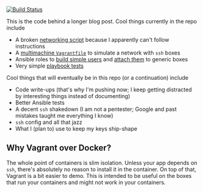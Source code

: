 [![Build Status](https://travis-ci.org/wizardsoftheweb/sensible-ssh-with-ansible.svg?branch=master)](https://travis-ci.org/wizardsoftheweb/sensible-ssh-with-ansible)

This is the code behind a longer blog post. Cool things currently in the repo include

* A broken [networking script](powershell) because I apparently can't follow instructions
* A [multimachine `Vagrantfile`](Vagrantfile) to simulate a network with `ssh` boxes
* Ansible roles to [build simple users](provisioning/roles/build_user) and [attach them](provisioning/roles/add_user) to generic boxes
* Very simple [playbook tests](.travis.yml)

Cool things that will eventually be in this repo (or a continuation) include

* Code write-ups (that's why I'm pushing now; I keep getting distracted by interesting things instead of documenting)
* Better Ansible tests
* A decent `ssh` shakedown (I am not a pentester; Google and past mistakes taught me everything I know)
* `ssh` config and all that jazz
* What I (plan to) use to keep my keys ship-shape

## Why Vagrant over Docker?

The whole point of containers is slim isolation. Unless your app depends on `ssh`, there's absolutely no reason to install it in the container. On top of that, Vagrant is a bit easier to demo. This is intended to be useful on the boxes that run your containers and might not work in your containers.
